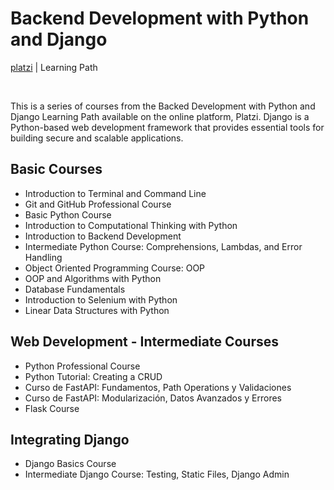 # Backend Development with Python and Django

[platzi](https://platzi.com/backend-python/) | Learning Path

<br>

This is a series of courses from the Backed Development with Python and Django Learning Path available on the online platform, Platzi. Django is a Python-based web development framework that provides essential tools for building secure and scalable applications. 

## Basic Courses

- Introduction to Terminal and Command Line
- Git and GitHub Professional Course
- Basic Python Course 
- Introduction to Computational Thinking with Python
- Introduction to Backend Development
- Intermediate Python Course: Comprehensions, Lambdas, and Error Handling
- Object Oriented Programming Course: OOP
- OOP and Algorithms with Python
- Database Fundamentals
- Introduction to Selenium with Python
- Linear Data Structures with Python

## Web Development - Intermediate Courses

- Python Professional Course
- Python Tutorial: Creating a CRUD
- Curso de FastAPI: Fundamentos, Path Operations y Validaciones
- Curso de FastAPI: Modularización, Datos Avanzados y Errores
- Flask Course
  
## Integrating Django 

- Django Basics Course 
- Intermediate Django Course: Testing, Static Files, Django Admin 

